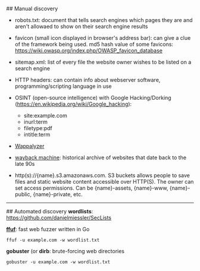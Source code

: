 ## Manual discovery

* robots.txt: document that tells search engines which pages they are and aren't allowaed to show on their search engine results

* favicon (small icon displayed in browser's address bar): can give a clue of the framework being used. md5 hash value of some favicons: https://wiki.owasp.org/index.php/OWASP_favicon_database

* sitemap.xml: list of every file the website owner wishes to be listed on a search engine

* HTTP headers: can contain info about webserver software, programming/scripting language in use

* OSINT (open-source intelligence) with Google Hacking/Dorking (https://en.wikipedia.org/wiki/Google_hacking):
  * site:example.com
  * inurl:term
  * filetype:pdf
  * intitle:term
  
* [Wappalyzer](https://www.wappalyzer.com/)

* [wayback machine](https://archive.org/web/): historical archive of websites that date back to the late 90s

* http(s)://{name}.s3.amazonaws.com. S3 buckets allows people to save files and static website content accessible over HTTP(S). The owner can set access permissions.
Can be {name}-assets, {name}-www, {name}-public, {name}-private, etc.



------------------
## Automated discovery
**wordlists**: https://github.com/danielmiessler/SecLists


**[ffuf](https://github.com/ffuf/ffuf)**: fast web fuzzer written in Go

    ffuf -u example.com -w wordlist.txt

**gobuster** (or **dirb**: brute-forcing web directories
    
    gobuster -u example.com -w wordlist.txt
